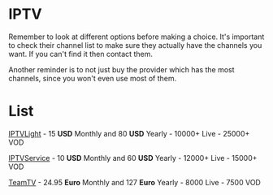 # IPTV

Remember to look at different options before making a choice. It's important to check their channel list to make sure they actually have the channels you want. If you can't find it then contact them.

Another reminder is to not just buy the provider which has the most channels, since you won't even use most of them.

# List

[IPTVLight](https://iptvlight.com) - 15 **USD** Monthly and 80 **USD** Yearly - 10000+ Live - 25000+ VOD

[IPTVService](https://iptvservice.shop) - 10 **USD** Monthly and 60 **USD** Yearly - 12000+ Live - 15000+ VOD

[TeamTV](https://get-your-iptv-now.com) - 24.95 **Euro** Monthly and 127 **Euro** Yearly - 8000 Live - 7500 VOD 
